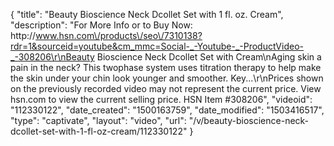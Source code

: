 {
    "title": "Beauty Bioscience Neck   Dcollet Set with 1 fl. oz. Cream",
    "description": "For More Info or to Buy Now: http:\/\/www.hsn.com\/products\/seo\/7310138?rdr=1&sourceid=youtube&cm_mmc=Social-_-Youtube-_-ProductVideo-_-308206\r\nBeauty Bioscience Neck   Dcollet Set with Cream\nAging skin a pain in the neck? This twophase system uses titration therapy to help make the skin under your chin look younger and smoother. Key...\r\nPrices shown on the previously recorded video may not represent the current price.  View hsn.com to view the current selling price. HSN Item #308206",
    "videoid": "112330122",
    "date_created": "1500163759",
    "date_modified": "1503416517",
    "type": "captivate",
    "layout": "video",
    "url": "\/v\/beauty-bioscience-neck-dcollet-set-with-1-fl-oz-cream\/112330122"
}